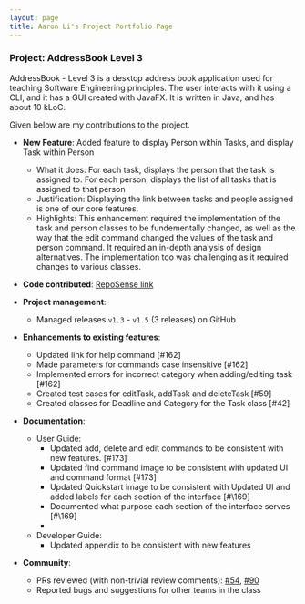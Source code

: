 ```yaml
---
layout: page
title: Aaron Li's Project Portfolio Page
---
```


### Project: AddressBook Level 3

AddressBook - Level 3 is a desktop address book application used for teaching Software Engineering principles. The user interacts with it using a CLI, and it has a GUI created with JavaFX. It is written in Java, and has about 10 kLoC.

Given below are my contributions to the project.

* **New Feature**: Added feature to display Person within Tasks, and display Task within Person
  * What it does: For each task, displays the person that the task is assigned to. For each person, displays the list of all tasks that is assigned to that person
  * Justification: Displaying the link between tasks and people assigned is one of our core features.
  * Highlights: This enhancement required the implementation of the task and person classes to be fundementally changed, as well as the way that the edit command changed the values of the task and person command. It required an in-depth analysis of design alternatives. The implementation too was challenging as it required changes to various classes.


* **Code contributed**: [RepoSense link]()

* **Project management**:
  * Managed releases `v1.3` - `v1.5` (3 releases) on GitHub

* **Enhancements to existing features**:
  * Updated link for help command [\#162]
  * Made parameters for commands case insensitive [\#162]
  * Implemented errors for incorrect category when adding/editing task [\#162]
  * Created test cases for editTask, addTask and deleteTask [\#59]
  * Created classes for Deadline and Category for the Task class [\#42]

* **Documentation**:
  * User Guide:
    * Updated add, delete and edit commands to be consistent with new features. [\#173]
    * Updated find command image to be consistent with updated UI and command format [\#173]
    * Updated Quickstart image to be consistent with Updated UI and added labels for each section of the interface [#\169]
    * Documented what purpose each section of the interface serves [#\169]
    * 
  * Developer Guide:
    * Updated appendix to be consistent with new features

* **Community**:
  * PRs reviewed (with non-trivial review comments): [\#54](), [\#90]()
  * Reported bugs and suggestions for other teams in the class
 

